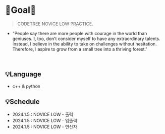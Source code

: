 # 🌳Goal🌳
> CODETREE NOVICE LOW PRACTICE.
* "People say there are more people with courage in the world than geniuses. I, too, don't consider myself to have any extraordinary talents. Instead, I believe in the ability to take on challenges without hesitation. Therefore, I aspire to grow from a small tree into a thriving forest."
<div align="start">
</div>
<br>

## 💡Language
 * c++ & python
## 💡Schedule
 * 2024.1.5 : NOVICE LOW - 출력
 * 2024.1.5 : NOVICE LOW - 입출력
 * 2024.1.5 : NOVICE LOW - 연산자

